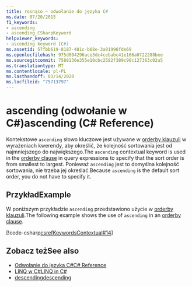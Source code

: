 ```yaml
---
title: rosnąco — odwołanie do języka C#
ms.date: 07/20/2015
f1_keywords:
- ascending
- ascending_CSharpKeyword
helpviewer_keywords:
- ascending keyword [C#]
ms.assetid: 57fbb619-8187-481c-b68e-3a91996fde69
ms.openlocfilehash: 975d004296ace3dc4cebabc41e166a0722288bee
ms.sourcegitcommit: 7588136e355e10cbc2582f389c90c127363c02a5
ms.translationtype: MT
ms.contentlocale: pl-PL
ms.lasthandoff: 03/14/2020
ms.locfileid: "75713797"
---
```

# <a name="ascending-c-reference"></a><span data-ttu-id="71e91-102">ascending (odwołanie w C#)</span><span class="sxs-lookup"><span data-stu-id="71e91-102">ascending (C# Reference)</span></span>
<span data-ttu-id="71e91-103">Kontekstowe `ascending` słowo kluczowe jest używane w [orderby klauzuli](./orderby-clause.md) w wyrażeniach kwerendy, aby określić, że kolejność sortowania jest od najmniejszego do największego.</span><span class="sxs-lookup"><span data-stu-id="71e91-103">The `ascending` contextual keyword is used in the [orderby clause](./orderby-clause.md) in query expressions to specify that the sort order is from smallest to largest.</span></span> <span data-ttu-id="71e91-104">Ponieważ `ascending` jest to domyślna kolejność sortowania, nie trzeba jej określać.</span><span class="sxs-lookup"><span data-stu-id="71e91-104">Because `ascending` is the default sort order, you do not have to specify it.</span></span>  
  
## <a name="example"></a><span data-ttu-id="71e91-105">Przykład</span><span class="sxs-lookup"><span data-stu-id="71e91-105">Example</span></span>  
 <span data-ttu-id="71e91-106">W poniższym przykładzie `ascending` przedstawiono użycie w [orderby klauzuli](./orderby-clause.md).</span><span class="sxs-lookup"><span data-stu-id="71e91-106">The following example shows the use of `ascending` in an [orderby clause](./orderby-clause.md).</span></span>  
  
[!code-csharp[csrefKeywordsContextual#14](~/samples/snippets/csharp/VS_Snippets_VBCSharp/csrefKeywordsContextual/CS/csrefKeywordsContextual.cs#14)]
  
## <a name="see-also"></a><span data-ttu-id="71e91-107">Zobacz też</span><span class="sxs-lookup"><span data-stu-id="71e91-107">See also</span></span>

- [<span data-ttu-id="71e91-108">Odwołanie do języka C#</span><span class="sxs-lookup"><span data-stu-id="71e91-108">C# Reference</span></span>](../index.md)
- [<span data-ttu-id="71e91-109">LINQ w C#</span><span class="sxs-lookup"><span data-stu-id="71e91-109">LINQ in C#</span></span>](../../linq/index.md)
- [<span data-ttu-id="71e91-110">descending</span><span class="sxs-lookup"><span data-stu-id="71e91-110">descending</span></span>](./descending.md)
